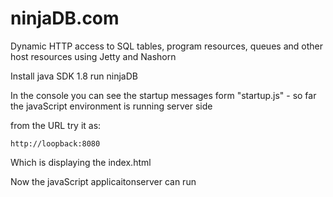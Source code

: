 # ninjaDB.com
Dynamic HTTP access to SQL tables, program resources, queues and other host resources using Jetty and Nashorn

Install java SDK 1.8
run ninjaDB

In the console you can see the startup messages form "startup.js" - so far the javaScript environment is running server side
 

from the URL try it as:

	http://loopback:8080  

Which is displaying the index.html 

Now the javaScript applicaitonserver can run  